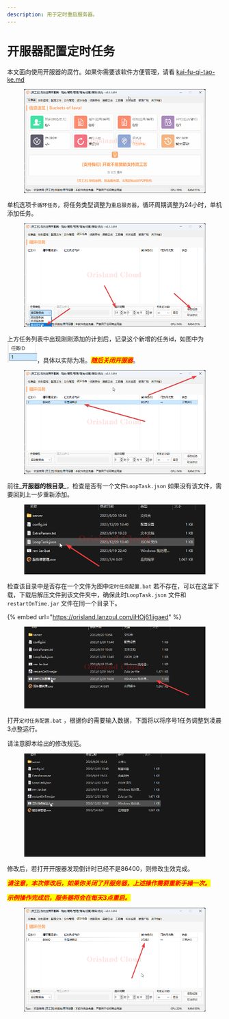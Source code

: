 ```yaml
---
description: 用于定时重启服务器。
---
```


# 开服器配置定时任务

本文面向使用开服器的腐竹。如果你需要该软件方便管理，请看 [kai-fu-qi-tao-ke.md](kai-fu-qi-tao-ke.md "mention")

<figure><img src="../../../.gitbook/assets/服务器管理_RAaJahyvfn.png" alt=""><figcaption></figcaption></figure>

单机选项卡`循环任务`，将任务类型调整为`重启服务器`，循环周期调整为24小时，单机添加任务。

<figure><img src="../../../.gitbook/assets/服务器管理_rtS7qmSEOl.png" alt=""><figcaption></figcaption></figure>

上方任务列表中出现刚刚添加的计划后，记录这个新增的任务id，如图中为![](<../../../.gitbook/assets/image (2) (1) (1).png>)，具体以实际为准。_<mark style="color:red;">**随后关闭开服器**</mark>_。

<figure><img src="../../../.gitbook/assets/服务器管理_fUTCqa7n0i.png" alt=""><figcaption></figcaption></figure>

前往_**开服器的根目录**_，检查是否有一个文件`LoopTask.json` 如果没有该文件，需要回到上一步重新添加。

<figure><img src="../../../.gitbook/assets/explorer_nz7UXAQRlH.png" alt=""><figcaption></figcaption></figure>

检查该目录中是否存在一个文件为图中`定时任务配置.bat` 若不存在，可以在这里下载，下载后解压文件到该文件夹中，确保此时`LoopTask.json` 文件和`restartOnTime.jar` 文件在同一个目录下。

{% embed url="https://orisland.lanzoul.com/iHOj61iigaed" %}

<figure><img src="../../../.gitbook/assets/explorer_PTJWP4TuPG.png" alt=""><figcaption></figcaption></figure>

打开`定时任务配置.bat` ，根据你的需要输入数据，下面将以将序号1任务调整到凌晨3点整运行。

请注意脚本给出的修改规范。

<figure><img src="../../../.gitbook/assets/explorer_tdjOyR0Rs2.gif" alt=""><figcaption></figcaption></figure>

修改后，若打开开服器发现倒计时已经不是86400，则修改生效完成。

_<mark style="color:red;">**请注意，本次修改后，如果你关闭了开服务器，上述操作需要重新手操一次。**</mark>_

_<mark style="color:red;">**示例操作完成后，服务器将会在每天3点重启。**</mark>_

<figure><img src="../../../.gitbook/assets/服务器管理_4TI2CBvhSV.png" alt=""><figcaption></figcaption></figure>
